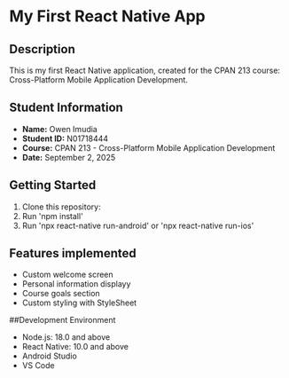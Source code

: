 # My First React Native App

## Description
This is my first React Native application, created for the CPAN 213 course: Cross-Platform Mobile Application Development.

## Student Information
- **Name:** Owen Imudia
- **Student ID:** N01718444 
- **Course:** CPAN 213 - Cross-Platform Mobile Application Development  
- **Date:** September 2, 2025  

## Getting Started
1. Clone this repository:
2. Run 'npm install'
3. Run 'npx react-native run-android' or 'npx react-native run-ios'

## Features implemented
- Custom welcome screen
- Personal information displayy
- Course goals section
- Custom styling with StyleSheet

##Development Environment
- Node.js: 18.0 and above
- React Native: 10.0 and above
- Android Studio
- VS Code
